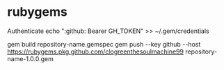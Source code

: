 # rubygems
Authenticate
echo ":github: Bearer GH_TOKEN" >> ~/.gem/credentials


gem build repository-name.gemspec
gem push --key github --host https://rubygems.pkg.github.com/clogreenthesoulmachine99 repository-name-1.0.0.gem
